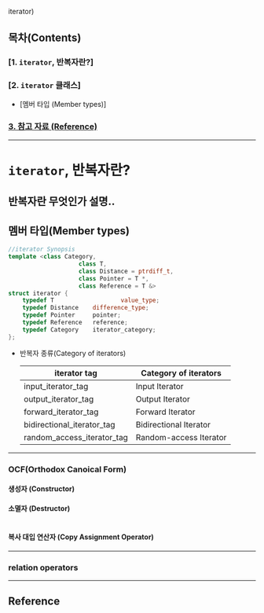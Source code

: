 iterator)

## 목차(Contents)

### [1. `iterator`, 반복자란?]
### [2. `iterator` 클래스]
+ [멤버 타입 (Member types)]
### [3. 참고 자료 (Reference)](#reference)
---
# `iterator`, 반복자란?

반복자란 무엇인가 설명..
---

## 멤버 타입(Member types)
```c++
//iterator Synopsis
template <class Category,
					class T,
					class Distance = ptrdiff_t,
					class Pointer = T *,
					class Reference = T &>
struct iterator {
	typedef T					value_type;
	typedef Distance	difference_type;
	typedef Pointer		pointer;
	typedef Reference	reference;
	typedef Category	iterator_category;
};
```

+ 반복자 종류(Category of iterators)

	| iterator tag               | Category of iterators  |
	| -------------------------- | ---------------------- |
	| input_iterator_tag         | Input Iterator         |
	| output_iterator_tag        | Output Iterator        |
	| forward_iterator_tag       | Forward Iterator       |
	| bidirectional_iterator_tag | Bidirectional Iterator |
	| random_access_iterator_tag | Random-access Iterator |
---

### OCF(Orthodox Canoical Form)

#### 생성자 (Constructor)

#### 소멸자 (Destructor)
  
```iterator(void)
```

#### 복사 대입 연산자 (Copy Assignment Operator)
---
### relation operators
---
## Reference

